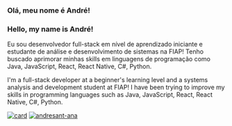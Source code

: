 ### Olá, meu nome é André!
### Hello, my name is André!

<p>Eu sou desenvolvedor full-stack em nível de aprendizado iniciante e estudante de análise e desenvolvimento de sistemas na FIAP! Tenho buscado aprimorar minhas skills em linguagens de programação como Java, JavaScript, React, React Native, C#, Python.</p>
<p>I'm a full-stack developer at a beginner's learning level and a systems analysis and development student at FIAP! I have been trying to improve my skills in programming languages ​​such as Java, JavaScript, React, React Native, C#, Python.</p>

[![card](https://github-readme-stats.vercel.app/api?username=andresant-ana&theme=dark)](https://github.com/anuraghazra/github-readme-stats)
[![andresant-ana](https://github-readme-stats.vercel.app/api/top-langs/?username=andresant-ana&hide=html&layout=compact&theme=dark)](https://github.com/anuraghazra/github-readme-stats)
